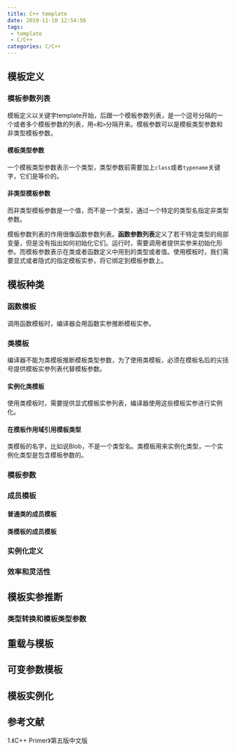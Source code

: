```yaml
---
title: C++ template
date: 2019-11-10 12:54:56
tags:
 - template
 - C/C++
categories: C/C++
---
```



## 模板定义
### 模板参数列表
模板定义以关键字template开始，后跟一个模板参数列表，是一个逗号分隔的一个或者多个模板参数的列表，用`<`和`>`分隔开来。模板参数可以是模板类型参数和非类型模板参数。

#### 模板类型参数
一个模板类型参数表示一个类型，类型参数前需要加上`class`或者`typename`关键字，它们是等价的。

#### 非类型模板参数
而非类型模板参数是一个值，而不是一个类型，通过一个特定的类型名指定非类型参数。

模板参数列表的作用很像函数参数列表。**函数参数列表**定义了若干特定类型的局部变量，但是没有指出如何初始化它们。运行时，需要调用者提供实参来初始化形参。而模板参数表示在类或者函数定义中用到的类型或者值。使用模板时，我们需要显式或者隐式的指定模板实参，将它绑定到模板参数上。

## 模板种类
### 函数模板
调用函数模板时，编译器会用函数实参推断模板实参。

### 类模板
编译器不能为类模板推断模板类型参数，为了使用类模板，必须在模板名后的尖括号提供模板实参列表代替模板参数。

#### 实例化类模板
使用类模板时，需要提供显式模板实参列表，编译器使用这些模板实参进行实例化。

#### 在模板作用域引用模板类型
类模板的名字，比如说Blob，不是一个类型名。类模板用来实例化类型，一个实例化类型是包含模板参数的。


### 模板参数

### 成员模板

#### 普通类的成员模板

#### 类模板的成员模板

### 实例化定义

### 效率和灵活性

## 模板实参推断
### 类型转换和模板类型参数

## 重载与模板

## 可变参数模板

## 模板实例化

## 参考文献
1.《C++ Primer》第五版中文版
